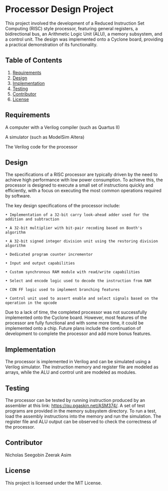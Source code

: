 # Processor Design Project
This project involved the development of a Reduced Instruction Set Computing (RISC) style processor, featuring general registers, a bidirectional bus, an Arithmetic Logic Unit (ALU), a memory subsystem, and a control unit. The design was implemented onto a Cyclone board, providing a practical demonstration of its functionality.

## Table of Contents
1. [Requirements](#requirements)
2. [Design](#design)
3. [Implementation](#implementation)
4. [Testing](#testing)
5. [Contributor](#contributor)
6. [License](#license)

## Requirements
A computer with a Verilog compiler (such as Quartus II)

A simulator (such as ModelSim Altera)

The Verilog code for the processor

## Design
The specifications of a RISC processor are typically driven by the need to achieve high performance with low power consumption. To achieve this, the processor is designed to execute a small set of instructions quickly and efficiently, with a focus on executing the most common operations required by software.

The key design specifications of the processor include:

    • Implementation of a 32-bit carry look-ahead adder used for the addition and subtraction

    • A 32-bit multiplier with bit-pair recoding based on Booth's algorithm

    • A 32-bit signed integer division unit using the restoring division algorithm

    • Dedicated program counter incrementor

    • Input and output capabilities

    • Custom synchronous RAM module with read/write capabilities

    • Select and encode logic used to decode the instruction from RAM

    • CON FF logic used to implement branching features

    • Control unit used to assert enable and select signals based on the operation in the opcode

Due to a lack of time, the completed processor was not successfully implemented onto the Cyclone  board. However, most features of the processor are fully functional and with some more time, it could be implemented onto a chip. Future plans include the continuation of development to complete the processor and add more bonus features.

## Implementation
The processor is implemented in Verilog and can be simulated using a Verilog simulator. The instruction memory and register file are modeled as arrays, while the ALU and control unit are modeled as modules.

## Testing
The processor can be tested by running instruction produced by an assembler at this link: https://qu.pgaskin.net/ASM374/. A set of test programs are provided in the memory subsystem directory. To run a test, load the assembly instructions into the memory and run the simulation. The register file and ALU output can be observed to check the correctness of the processor.

## Contributor
Nicholas Seegobin
Zeerak Asim

## License
This project is licensed under the MIT License.
